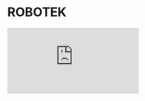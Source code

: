 <script setup>
import GameLinks from '$components/GameLinks.vue';
import media from "./media.json"
</script>

# ROBOTEK

<iframe class="w-full aspect-video rounded-lg my-4"
  src="https://www.youtube.com/embed/RCjyw68e0T4?controls=1&amp;autohide=1&amp;rel=0&amp;hd=1&amp;vq=hd720"
  frameborder="0" allowfullscreen="" />

<GameLinks showText name="ROBOTEK" googlePlayURL='https://play.google.com/store/apps/details?id=net.hexage.robotek.hd'
  appStoreURL='https://itunes.apple.com/us/app/robotek/id437602797' />

## Description

**THE HUMANITY HAD FALLEN**

In the great robot uprising machines took the planet over.

Empire of Machine is the new world order.

**WELCOME HUMAN**

It's time to take your world back.

One node at a time.

**FEATURES**

- Unique blend of strategy, action and RPG.
- More than 200 levels spread all around the world.
- Rewarding skill system with more than 30 levels.
- 9 upgradable slot symbols to fit your own style of play.
- 4 special abilities including the devastating Nuke.
- Play thrilling hotseat duels with your friends!
- Online hall of fame - Your scores can only grow.
- **Free Online Multiplayer.**
- Facebook leaderboards - compete with your friends!
- Signature soundtrack by Kubatko

## Media

<figure v-for="item in media" class="my-2">
  <picture v-if="item.type === 'image'">
    <img class="w-full rounded-lg" :src="item.url" :alt="`Flying Tank - ${item.title}`">
  </picture>
  <video v-if="item.type === 'video'" class="w-full rounded-lg" :src="item.url" autoplay loop controlslist="nodownload nofullscreen noremoteplayback" disablepictureinpicture disableremoteplayback muted playsinline></video>
  <figcaption class="w-full text-muted text-sm py-2">{{ item.title }}</figcaption>
</figure>
